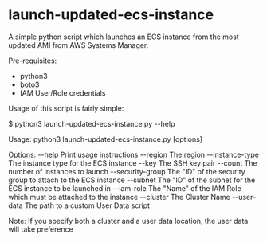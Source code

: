 # launch-updated-ecs-instance
A simple python script which launches an ECS instance from the most updated AMI from AWS Systems Manager.

Pre-requisites:
  - python3
  - boto3
  - IAM User/Role credentials
  
 
 Usage of this script is fairly simple:
 
 $ python3 launch-updated-ecs-instance.py --help
 
Usage:
python3 launch-updated-ecs-instance.py [options]

Options:
--help			          Print usage instructions
--region		          The region
--instance-type		    The instance type for the ECS instance
--key			            The SSH key pair
--count			          The number of instances to launch
--security-group	    The "ID" of the security group to attach to the ECS instance
--subnet		          The "ID" of the subnet for the ECS instance to be launched in
--iam-role		        The "Name" of the IAM Role which must be attached to the instance
--cluster		          The Cluster Name
--user-data		        The path to a custom User Data script

Note: If you specify both a cluster and a user data location, the user data will take preference
